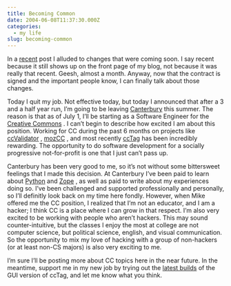 ```yaml
---
title: Becoming Common
date: 2004-06-08T11:37:30.000Z
categories:
  - my life
slug: becoming-common
---
```

In a [recent][1]  post I alluded to changes that were coming soon. I say recent because it still shows up on the front page of my blog, not because it was really that recent. Geesh, almost a month. Anyway, now that the contract is signed and the important people know, I can finally talk about those changes.

Today I quit my job. Not effective today, but today I announced that after a 3 and a half year run, I’m going to be leaving [Canterbury][2]  this summer. The reason is that as of July 1, I’ll be starting as a Software Engineer for the [Creative Commons][3] . I can’t begin to describe how excited I am about this position. Working for CC during the past 6 months on projects like [ccValidator][4] , [mozCC][5] , and most recently [ccTag][6]  has been incredibly rewarding. The opportunity to do software development for a socially progressive not-for-profit is one that I just can’t pass up.

Canterbury has been very good to me, so it’s not without some bittersweet feelings that I made this decision. At Canterbury I’ve been paid to learn about [Python][7]  and [Zope][8] , as well as paid to write about my experiences doing so. I’ve been challenged and supported professionally and personally, so I’ll definitly look back on my time here fondly. However, when Mike offered me the CC position, I realized that I’m not an educator, and I am a hacker; I think CC is a place where I can grow in that respect. I’m also very excited to be working with people who aren’t hackers. This may sound counter-intuitive, but the classes I enjoy the most at college are not computer science, but political science, english, and visual communication. So the opportunity to mix my love of hacking with a group of non-hackers (or at least non-CS majors) is also very exciting to me.

I’m sure I’ll be posting more about CC topics here in the near future. In the meantime, support me in my new job by trying out the [latest builds][9]  of the GUI version of ccTag, and let me know what you think.



 [1]: http://yergler.net/blog/archives/2004/05/14/comments-spam-and-dollars
 [2]: http://canterburyschool.org
 [3]: http://creativecommons.org
 [4]: http://yergler.net/projects/ccvalidator
 [5]: http://yergler.net/projects/mozcc
 [6]: http://yergler.net/projects/cctag
 [7]: http://python.org
 [8]: http://zope.org
 [9]: http://yergler.net/projects/cctag/releases
